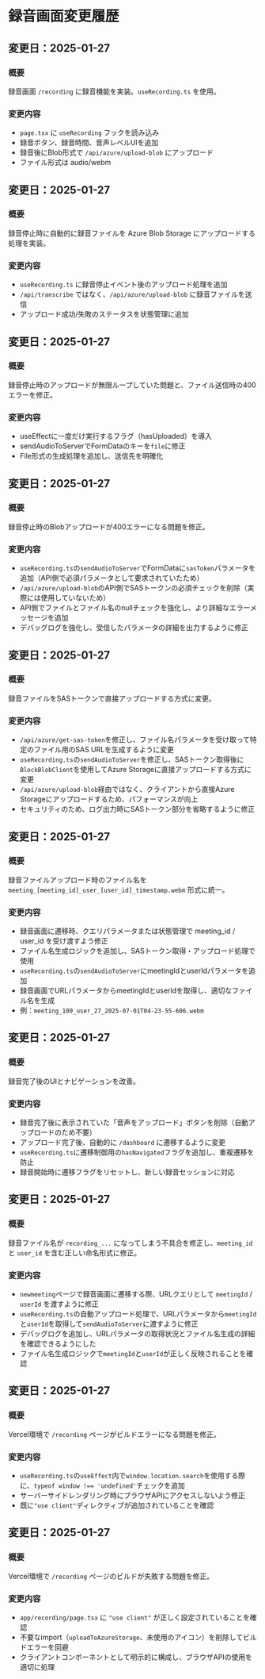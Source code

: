 # 録音画面変更履歴

## 変更日：2025-01-27
### 概要
録音画面 `/recording` に録音機能を実装。`useRecording.ts` を使用。

### 変更内容
- `page.tsx` に `useRecording` フックを読み込み
- 録音ボタン、録音時間、音声レベルUIを追加
- 録音後にBlob形式で `/api/azure/upload-blob` にアップロード
- ファイル形式は audio/webm

## 変更日：2025-01-27
### 概要
録音停止時に自動的に録音ファイルを Azure Blob Storage にアップロードする処理を実装。

### 変更内容
- `useRecording.ts` に録音停止イベント後のアップロード処理を追加
- `/api/transcribe` ではなく、`/api/azure/upload-blob` に録音ファイルを送信
- アップロード成功/失敗のステータスを状態管理に追加

## 変更日：2025-01-27
### 概要
録音停止時のアップロードが無限ループしていた問題と、ファイル送信時の400エラーを修正。

### 変更内容
- useEffectに一度だけ実行するフラグ（hasUploaded）を導入
- sendAudioToServerでFormDataのキーを`file`に修正
- File形式の生成処理を追加し、送信先を明確化

## 変更日：2025-01-27
### 概要
録音停止時のBlobアップロードが400エラーになる問題を修正。

### 変更内容
- `useRecording.ts`の`sendAudioToServer`でFormDataに`sasToken`パラメータを追加（API側で必須パラメータとして要求されていたため）
- `/api/azure/upload-blob`のAPI側でSASトークンの必須チェックを削除（実際には使用していないため）
- API側でファイルとファイル名のnullチェックを強化し、より詳細なエラーメッセージを追加
- デバッグログを強化し、受信したパラメータの詳細を出力するように修正

## 変更日：2025-01-27
### 概要
録音ファイルをSASトークンで直接アップロードする方式に変更。

### 変更内容
- `/api/azure/get-sas-token`を修正し、ファイル名パラメータを受け取って特定のファイル用のSAS URLを生成するように変更
- `useRecording.ts`の`sendAudioToServer`を修正し、SASトークン取得後に`BlockBlobClient`を使用してAzure Storageに直接アップロードする方式に変更
- `/api/azure/upload-blob`経由ではなく、クライアントから直接Azure Storageにアップロードするため、パフォーマンスが向上
- セキュリティのため、ログ出力時にSASトークン部分を省略するように修正

## 変更日：2025-01-27
### 概要
録音ファイルアップロード時のファイル名を `meeting_[meeting_id]_user_[user_id]_timestamp.webm` 形式に統一。

### 変更内容
- 録音画面に遷移時、クエリパラメータまたは状態管理で meeting_id / user_id を受け渡すよう修正
- ファイル名生成ロジックを追加し、SASトークン取得・アップロード処理で使用
- `useRecording.ts`の`sendAudioToServer`にmeetingIdとuserIdパラメータを追加
- 録音画面でURLパラメータからmeetingIdとuserIdを取得し、適切なファイル名を生成
- 例：`meeting_100_user_27_2025-07-01T04-23-55-606.webm`

## 変更日：2025-01-27
### 概要
録音完了後のUIとナビゲーションを改善。

### 変更内容
- 録音完了後に表示されていた「音声をアップロード」ボタンを削除（自動アップロードのため不要）
- アップロード完了後、自動的に `/dashboard` に遷移するように変更
- `useRecording.ts`に遷移制御用の`hasNavigated`フラグを追加し、重複遷移を防止
- 録音開始時に遷移フラグをリセットし、新しい録音セッションに対応

## 変更日：2025-01-27
### 概要
録音ファイル名が `recording_...` になってしまう不具合を修正し、`meeting_id` と `user_id` を含む正しい命名形式に修正。

### 変更内容
- `newmeeting`ページで録音画面に遷移する際、URLクエリとして `meetingId` / `userId` を渡すように修正
- `useRecording.ts`の自動アップロード処理で、URLパラメータから`meetingId`と`userId`を取得して`sendAudioToServer`に渡すように修正
- デバッグログを追加し、URLパラメータの取得状況とファイル名生成の詳細を確認できるようにした
- ファイル名生成ロジックで`meetingId`と`userId`が正しく反映されることを確認

## 変更日：2025-01-27
### 概要
Vercel環境で `/recording` ページがビルドエラーになる問題を修正。

### 変更内容
- `useRecording.ts`の`useEffect`内で`window.location.search`を使用する際に、`typeof window !== 'undefined'`チェックを追加
- サーバーサイドレンダリング時にブラウザAPIにアクセスしないよう修正
- 既に`"use client"`ディレクティブが追加されていることを確認

## 変更日：2025-01-27
### 概要
Vercel環境で `/recording` ページのビルドが失敗する問題を修正。

### 変更内容
- `app/recording/page.tsx` に `"use client"` が正しく設定されていることを確認
- 不要なimport（`uploadToAzureStorage`、未使用のアイコン）を削除してビルドエラーを回避
- クライアントコンポーネントとして明示的に構成し、ブラウザAPIの使用を適切に処理 